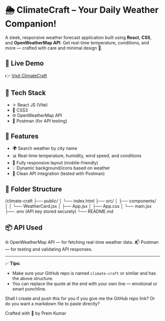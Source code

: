# 🌦️ ClimateCraft – Your Daily Weather Companion!

A sleek, responsive weather forecast application built using **React**, **CSS**, and **OpenWeatherMap API**. Get real-time temperature, conditions, and more — crafted with care and minimal design 🎨.

## 🚀 Live Demo
👉 [Visit ClimateCraft](https://climate-craft.netlify.app)

## 🧪 Tech Stack
- ⚛️ React JS (Vite)
- 🎨 CSS3
- 🌐 OpenWeatherMap API
- 🧰 Postman (for API testing)

## 🌟 Features
- 🌍 Search weather by city name
- 📊 Real-time temperature, humidity, wind speed, and conditions
- 📱 Fully responsive layout (mobile-friendly)
- 💡 Dynamic background/icons based on weather
- 🧪 Clean API integration (tested with Postman)


## 📁 Folder Structure
/climate-craft
├── public/
│ └── index.html
├── src/
│ ├── components/
│ │ └── WeatherCard.jsx
│ ├── App.jsx
│ ├── App.css
│ └── main.jsx
├── .env (API key stored securely)
└── README.md

## 📦 API Used

🌐 OpenWeatherMap API — for fetching real-time weather data.
📬 Postman — for testing and validating API responses.


---

✅ **Tips:**
- Make sure your GitHub repo is named `climate-craft` or similar and has the above structure.
- You can replace the quote at the end with your own line — emotional or smart punchline.

Shall I create and push this for you if you give me the GitHub repo link? Or do you want a markdown file to paste directly?


Crafted with 💙 by Prem Kumar

